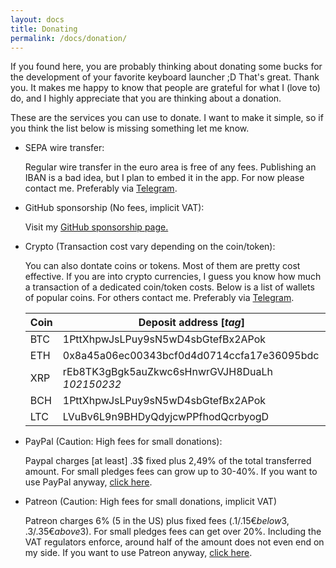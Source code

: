 ```yaml
---
layout: docs
title: Donating
permalink: /docs/donation/
---
```


If you found here, you are probably thinking about donating some bucks for the development of your favorite keyboard launcher ;D That's great. Thank you. It makes me happy to know that people are grateful for what I (love to) do, and I highly appreciate that you are thinking about a donation.

These are the services you can use to donate. I want to make it simple, so if you think the list below is missing something let me know.

* SEPA wire transfer:

  Regular wire transfer in the euro area is free of any fees. Publishing an IBAN is a bad idea, but I plan to embed it in the app. For now please contact me. Preferably via [Telegram](https://t.me/manuelschneider).

* GitHub sponsorship (No fees, implicit VAT):

  Visit my [GitHub sponsorship page.](https://github.com/sponsors/ManuelSchneid3r)

* Crypto (Transaction cost vary depending on the coin/token):

  You can also dontate coins or tokens. Most of them are pretty cost effective. If you are into crypto currencies, I guess you know how much a transaction of a dedicated coin/token costs. Below is a list of wallets of popular coins. For others contact me. Preferably via [Telegram](https://t.me/manuelschneider).

  Coin | Deposit address [*tag*]
  --- | ---
  BTC| 1PttXhpwJsLPuy9sN5wD4sbGtefBx2APok
  ETH| 0x8a45a06ec00343bcf0d4d0714ccfa17e36095bdc
  XRP| rEb8TK3gBgk5auZkwc6sHnwrGVJH8DuaLh *102150232*
  BCH| 1PttXhpwJsLPuy9sN5wD4sbGtefBx2APok
  LTC| LVuBv6L9n9BHDyQdyjcwPPfhodQcrbyogD
  
* PayPal (Caution: High fees for small donations):

  Paypal charges [at least] .3$ fixed plus 2,49% of the total transferred amount. For small pledges fees can grow up to 30-40%. If you want to use PayPal anyway, [click here](https://www.paypal.com/cgi-bin/webscr?cmd=_s-xclick&hosted_button_id=W74BQPKPGNSNC).

* Patreon (Caution: High fees for small donations, implicit VAT)

  Patreon charges 6% (5 in the US) plus fixed fees (.1$/.15€ below 3$, .3$/.35€ above 3$). For small pledges fees can get over 20%. Including the VAT regulators enforce, around half of the amount does not even end on my side. If you want to use Patreon anyway, [click here](https://www.patreon.com/bePatron?u=4631163).

